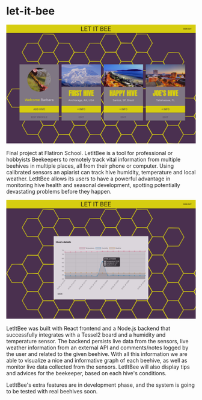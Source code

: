 # let-it-bee
![alt text](https://github.com/barbaradecares/let-it-bee/blob/master/Hive%20home%20page.png "Logo Title Text 1")

  Final project at Flatiron School.
LetItBee is a tool for professional or hobbyists Beekeepers to remotely track vital information from multiple beehives in multiple places, all from their phone or computer. Using calibrated sensors an apiarist can track hive humidity, temperature and local weather. LetItBee allows its users to have a powerful advantage in monitoring hive health and seasonal development, spotting potentially devastating problems before they happen.

![alt text](https://github.com/barbaradecares/let-it-bee/blob/master/Hive%20graph.png "Logo Title Text 1")

  LetItBee was built with React frontend and a Node.js backend that successfully integrates with a Tessel2 board and a humidity and temperature sensor. The backend persists live data from the sensors, live weather information from an external API and comments/notes logged by the user and related to the given beehive. With all this information we are able to visualize a nice and informative graph of each beehive, as well as monitor live data collected from the sensors. LetItBee will also display tips and advices for the beekeeper, based on each hive's conditions.
  
 LetItBee's extra features are in development phase, and the system is going to be tested with real beehives soon.
